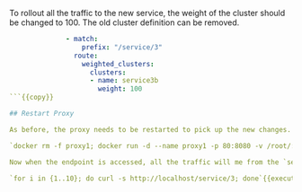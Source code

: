 To rollout all the traffic to the new service, the weight of the cluster should be changed to 100. The old cluster definition can be removed. 

```yaml
              - match:
                  prefix: "/service/3"
                route:
                  weighted_clusters:
                    clusters:
                    - name: service3b
                      weight: 100
```{{copy}}

## Restart Proxy

As before, the proxy needs to be restarted to pick up the new changes. 

`docker rm -f proxy1; docker run -d --name proxy1 -p 80:8080 -v /root/:/etc/envoy envoyproxy/envoy`{{execute}}

Now when the endpoint is accessed, all the traffic will me from the `service3b` cluster.

`for i in {1..10}; do curl -s http://localhost/service/3; done`{{execute}}
